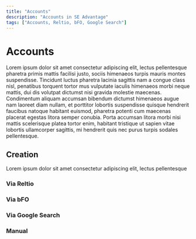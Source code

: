 ```yaml
---
title: "Accounts"
description: "Accounts in SE Advantage"
tags: ["Accounts, Reltio, bFO, Google Search"]
---
```


# Accounts

Lorem ipsum dolor sit amet consectetur adipiscing elit, lectus pellentesque pharetra primis mattis facilisi justo, sociis himenaeos turpis mauris montes suspendisse. Tincidunt luctus pharetra lacinia sagittis nam a congue class nisl, penatibus torquent tortor mus vulputate iaculis himenaeos morbi neque mattis, dui dis volutpat dictumst nisi gravida molestie maecenas. Condimentum aliquam accumsan bibendum dictumst himenaeos augue nam laoreet diam nullam, et porttitor lobortis suspendisse quisque hendrerit faucibus natoque habitant euismod, pharetra potenti cum maecenas placerat egestas litora semper conubia. Porta accumsan litora morbi nisi mattis scelerisque platea tortor enim, habitant tristique ut sapien vitae lobortis ullamcorper sagittis, mi hendrerit quis nec purus turpis sodales pellentesque.

## Creation

Lorem ipsum dolor sit amet consectetur adipiscing elit, lectus pellentesque

### Via Reltio

### Via bFO

### Via Google Search

### Manual
